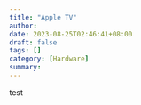 ```yaml
---
title: "Apple TV"
author:
date: 2023-08-25T02:46:41+08:00
draft: false
tags: []
category: [Hardware]
summary: 
---
```

test